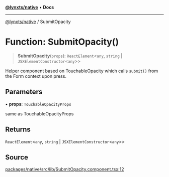 [**@lynxts/native**](../README.md) • **Docs**

***

[@lynxts/native](../README.md) / SubmitOpacity

# Function: SubmitOpacity()

> **SubmitOpacity**(`props`): `ReactElement`\<`any`, `string` \| `JSXElementConstructor`\<`any`\>\>

Helper component based on TouchableOpacity which calls `submit()`
from the Form context upon press.

## Parameters

• **props**: `TouchableOpacityProps`

same as TouchableOpacityProps

## Returns

`ReactElement`\<`any`, `string` \| `JSXElementConstructor`\<`any`\>\>

## Source

[packages/native/src/lib/SubmitOpacity.component.tsx:12](https://github.com/JoseLion/lynxts/blob/main/packages/native/src/lib/SubmitOpacity.component.tsx#L12)
